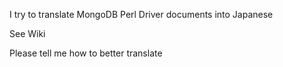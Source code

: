 I try to translate MongoDB Perl Driver documents into Japanese

See Wiki

Please tell me how to better translate
